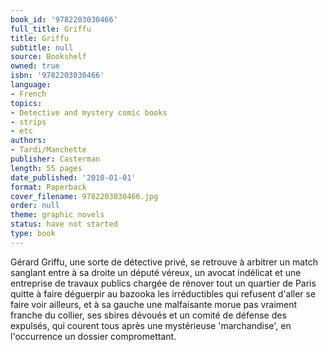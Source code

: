 ```yaml
---
book_id: '9782203030466'
full_title: Griffu
title: Griffu
subtitle: null
source: Bookshelf
owned: true
isbn: '9782203030466'
language:
- French
topics:
- Detective and mystery comic books
- strips
- etc
authors:
- Tardi/Manchette
publisher: Casterman
length: 55 pages
date_published: '2010-01-01'
format: Paperback
cover_filename: 9782203030466.jpg
order: null
theme: graphic novels
status: have not started
type: book
---
```

Gérard Griffu, une sorte de détective privé, se retrouve à arbitrer un match sanglant entre à sa droite un député véreux, un avocat indélicat et une entreprise de travaux publics chargée de rénover tout un quartier de Paris quitte à faire déguerpir au bazooka les irréductibles qui refusent d'aller se faire voir ailleurs, et à sa gauche une malfaisante morue pas vraiment franche du collier, ses sbires dévoués et un comité de défense des expulsés, qui courent tous après une mystérieuse 'marchandise', en l'occurrence un dossier compromettant.
